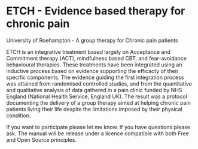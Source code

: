 # ETCH - Evidence based therapy for chronic pain
University of Roehampton - A group therapy for Chronic pain patients

ETCH is an integrative treatment based largely on Acceptance and Commitment therapy (ACT), mindfulness based CBT, and fear-avoidance behavioural therapies. These treatments have been integrated using an inductive process based on evidence supporting the efficacty of their specific components. The evidence guiding the first integration process was attained from randomised controlled studies, and from the quantitative and qualitative analysis of data gathered in a pain clinic funded by NHS England (National Health Service, England UK). The result was a protocol documenting the delivery of a group therapy aimed at helping chronic pain patients living their life despite the limitations imposed by their physical condition.


If you want to participate please let me know. If you have questions please ask. The manual will be release under a licence compatible with both Free and Open Source principles.
